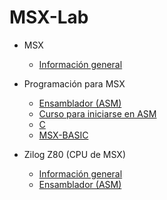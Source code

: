 # MSX-Lab

* MSX
    * [Información general](./msx)

* Programación para MSX
    * [Ensamblador (ASM)](./msx-asm)
    * [Curso para iniciarse en ASM](./CursoASM)
    * [C](./msx-c)
    * [MSX-BASIC](./msx-basic)

* Zilog Z80 (CPU de MSX)
    * [Información general](./z80)
    * [Ensamblador (ASM)](./z80-asm)
    
